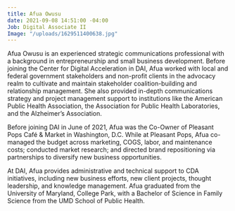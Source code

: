 ```yaml
---
title: Afua Owusu
date: 2021-09-08 14:51:00 -04:00
Job: Digital Associate II
Image: "/uploads/1629511400638.jpg"
---
```


Afua Owusu is an experienced strategic communications professional with a background in entrepreneurship and small business development. Before joining the Center for Digital Acceleration in DAI, Afua worked with local and federal government stakeholders and non-profit clients in the advocacy realm to cultivate and maintain stakeholder coalition-building and relationship management. She also provided in-depth communications strategy and project management support to institutions like the American Public Health Association, the Association for Public Health Laboratories, and the Alzheimer’s Association.

Before joining DAI in June of 2021, Afua was the Co-Owner of Pleasant Pops Café & Market in Washington, D.C. While at Pleasant Pops, Afua co-managed the budget across marketing, COGS, labor, and maintenance costs; conducted market research; and directed brand repositioning via partnerships to diversify new business opportunities.

At DAI, Afua provides administrative and technical support to CDA initiatives, including new business efforts, new client projects, thought leadership, and knowledge management. Afua graduated from the University of Maryland, College Park, with a Bachelor of Science in Family Science from the UMD School of Public Health.